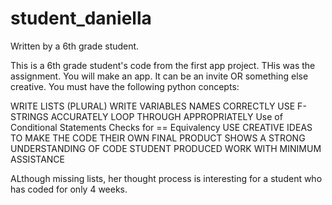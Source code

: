 # student_daniella


Written by a 6th grade student.

This is a 6th grade student's code from the first app project.  THis was the assignment.
You will make an app. It can be an invite OR something else creative. You must have the following python concepts:

WRITE LISTS (PLURAL)
WRITE VARIABLES NAMES CORRECTLY
USE F-STRINGS 
ACCURATELY LOOP THROUGH APPROPRIATELY
Use of Conditional Statements
Checks for == Equivalency
USE CREATIVE IDEAS TO MAKE THE CODE THEIR OWN
FINAL PRODUCT SHOWS A STRONG UNDERSTANDING OF CODE
STUDENT PRODUCED WORK WITH MINIMUM ASSISTANCE


ALthough missing lists, her thought process is interesting for a student who has coded for only 4 weeks.

